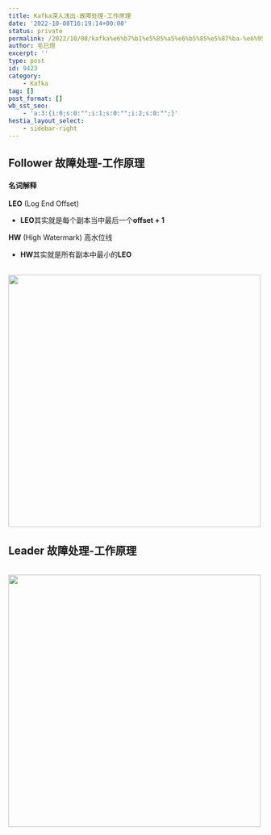 ```yaml
---
title: Kafka深入浅出-故障处理-工作原理
date: '2022-10-08T16:19:14+00:00'
status: private
permalink: /2022/10/08/kafka%e6%b7%b1%e5%85%a5%e6%b5%85%e5%87%ba-%e6%95%85%e9%9a%9c%e5%a4%84%e7%90%86-%e5%b7%a5%e4%bd%9c%e5%8e%9f%e7%90%86
author: 毛巳煜
excerpt: ''
type: post
id: 9423
category:
    - Kafka
tag: []
post_format: []
wb_sst_seo:
    - 'a:3:{i:0;s:0:"";i:1;s:0:"";i:2;s:0:"";}'
hestia_layout_select:
    - sidebar-right
---
```

Follower 故障处理-工作原理
------------------

#### 名词解释

**LEO** (Log End Offset)

- **LEO**其实就是每个副本当中最后一个**offset + 1**

**HW** (High Watermark) 高水位线

- **HW**其实就是所有副本中最小的**LEO**

[  
 <image src="http://qiniu.dev-share.top/image/kafka/Follower%20%E6%95%85%E9%9A%9C%E5%A4%84%E7%90%86-%E5%B7%A5%E4%BD%9C%E5%8E%9F%E7%90%86.gif" width="500px"></image>  ](http://qiniu.dev-share.top/image/kafka/Follower%20%E6%95%85%E9%9A%9C%E5%A4%84%E7%90%86-%E5%B7%A5%E4%BD%9C%E5%8E%9F%E7%90%86.gif)

Leader 故障处理-工作原理
----------------

[  
 <image src="http://qiniu.dev-share.top/image/kafka/Leader%20%E6%95%85%E9%9A%9C%E5%A4%84%E7%90%86-%E5%B7%A5%E4%BD%9C%E5%8E%9F%E7%90%86.gif" width="500px"></image>  ](http://qiniu.dev-share.top/image/kafka/Leader%20%E6%95%85%E9%9A%9C%E5%A4%84%E7%90%86-%E5%B7%A5%E4%BD%9C%E5%8E%9F%E7%90%86.gif)